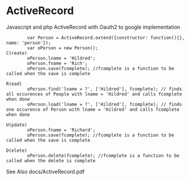 ActiveRecord
============

Javascript and php ActiveRecord with Oauth2 to google implementation

			var Person = ActiveRecord.extend({constructor: function(){}, name: 'person'});		
			var oPerson = new Person();
	C(reate)
			oPerson.lname = 'Hildred';
			oPerson.fname = 'Rich';
			oPerson.save(fcomplete); //fcomplete is a function to be called when the save is complete
			
	R(ead)
			oPerson.find('lname = ?', ['Hildred'], fcomplete); // finds all occurences of People with lname = 'Hildred' and calls fcomplete when done
			oPerson.load('lname = ?', ['Hildred'], fcomplete); // finds one occurence of Person with lname = 'Hildred' and calls fcomplete when done

	U(pdate)
			oPerson.fname = 'Richard';
			oPerson.save(fcomplete); //fcomplete is a function to be called when the save is complete
			
	D(elete)
			oPerson.delete(fcomplete); //fcomplete is a function to be called when the delete is complete

See Also docs/ActiveRecord.pdf
	
